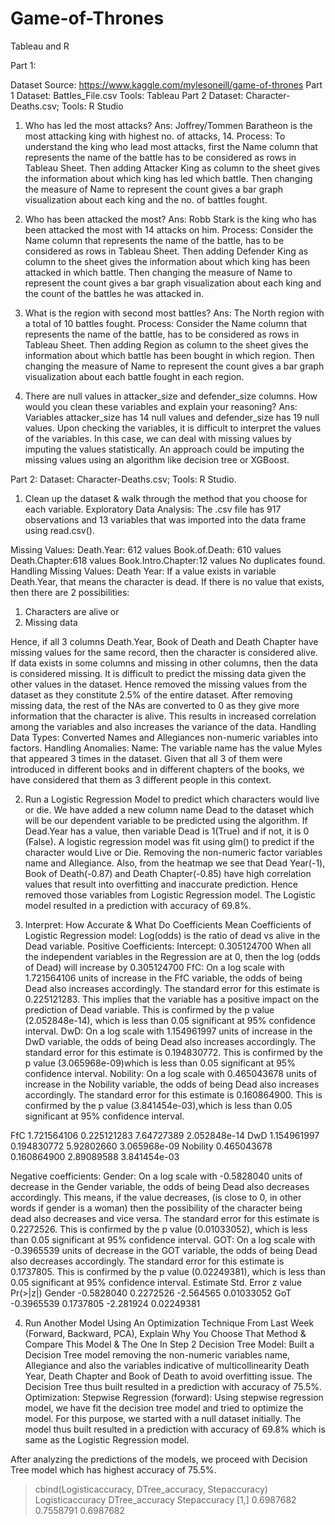 # Game-of-Thrones
Tableau and R

Part 1:

Dataset Source: https://www.kaggle.com/mylesoneill/game-of-thrones
Part 1 Dataset: Battles_File.csv		  Tools: Tableau
Part 2 Dataset: Character-Deaths.csv;        Tools: R Studio

1.	Who has led the most attacks?
Ans: Joffrey/Tommen Baratheon is the most attacking king with highest no. of attacks, 14.
Process: To understand the king who lead most attacks, first the Name column that represents the name of the battle has to be
considered as rows in Tableau Sheet. Then adding Attacker King as column to the sheet gives the information about which king has
led which battle. Then changing the measure of Name to represent the count gives a bar graph visualization about each king and
the no. of battles fought. 

2.	Who has been attacked the most?
Ans: Robb Stark is the king who has been attacked the most with 14 attacks on him.
Process: Consider the Name column that represents the name of the battle, has to be considered as rows in Tableau Sheet. Then 
adding Defender King as column to the sheet gives the information about which king has been attacked in which battle. 
Then changing the measure of Name to represent the count gives a bar graph visualization about each king and the count of the 
battles he was attacked in.

3.	What is the region with second most battles?
Ans: The North region with a total of 10 battles fought.
Process: Consider the Name column that represents the name of the battle, has to be considered as rows in Tableau Sheet. Then 
adding Region as column to the sheet gives the information about which battle has been bought in which region. Then changing the
measure of Name to represent the count gives a bar graph visualization about each battle fought in each region.

4.	There are null values in attacker_size and defender_size columns. How would you clean these variables and explain your reasoning?
Ans: Variables attacker_size has 14 null values and defender_size has 19 null values. Upon checking the variables, it is 
difficult to interpret the values of the variables. In this case, we can deal with missing values by imputing the values 
statistically. An approach could be imputing the missing values using an algorithm like decision tree or XGBoost.

Part 2:
Dataset: Character-Deaths.csv; 
Tools: R Studio.
1.	Clean up the dataset & walk through the method that you choose for each variable.
Exploratory Data Analysis: The .csv file has 917 observations and 13 variables that was imported into the data frame using 
read.csv().

Missing Values: 
Death.Year: 612 values
Book.of.Death: 610 values
Death.Chapter:618 values
Book.Intro.Chapter:12 values 
No duplicates found.
Handling Missing Values:
Death Year: If a value exists in variable Death.Year, that means the character is dead. If there is no value that exists, then
there are 2 possibilities: 
1.	Characters are alive
or
2.	Missing data 

Hence, if all 3 columns Death.Year, Book of Death and Death Chapter have missing values for the same record, then the character
is considered alive. If data exists in some columns and missing in other columns, then the data is considered missing.
It is difficult to predict the missing data given the other values in the dataset.
Hence removed the missing values from the dataset as they constitute 2.5% of the entire dataset.
After removing missing data, the rest of the NAs are converted to 0 as they give more information that the character is alive.
This results in increased correlation among the variables and also increases the variance of the data.
Handling Data Types: Converted Names and Allegiances non-numeric variables into factors.
Handling Anomalies: 
Name: The variable name has the value Myles that appeared 3 times in the dataset. Given that all 3 of them were introduced in
different books and in different chapters of the books, we have considered that them as 3 different people in this context.

2.	Run a Logistic Regression Model to predict which characters would live or die.
We have added a new column name Dead to the dataset which will be our dependent variable to be predicted using the algorithm.
If Dead.Year has a value, then variable Dead is 1(True) and if not, it is 0 (False).
A logistic regression model was fit using glm() to predict if the character would Live or Die. Removing the non-numeric factor 
variables name and Allegiance.
Also, from the heatmap we see that Dead Year(-1), Book of Death(-0.87) and Death Chapter(-0.85) have high correlation values that
result into overfitting and inaccurate prediction. Hence removed those variables from Logistic Regression model.
The Logistic model resulted in a prediction with accuracy of 69.8%.

3.	Interpret: How Accurate & What Do Coefficients Mean
Coefficients of Logistic Regression model: 
Log(odds) is the ratio of dead vs alive in the Dead variable.
Positive Coefficients:
Intercept: 0.305124700
When all the independent variables in the Regression are at 0, then the log (odds of Dead) will increase by 0.305124700
FfC: On a log scale with 1.721564106 units of increase in the FfC variable, the odds of being Dead also increases accordingly.
The standard error for this estimate is 0.225121283. This implies that the variable has a positive impact on the prediction of 
Dead variable. This is confirmed by the p value (2.052848e-14), which is less than 0.05 significant at 95% confidence interval.
DwD: On a log scale with 1.154961997 units of increase in the DwD variable, the odds of being Dead also increases accordingly.
The standard error for this estimate is 0.194830772. This is confirmed by the p value (3.065968e-09)which is less than 0.05
significant at 95% confidence interval.
Nobility: On a log scale with 0.465043678 units of increase in the Nobility variable, the odds of being Dead also increases 
accordingly. The standard error for this estimate is 0.160864900. This is confirmed by the p value (3.841454e-03),which is less
than 0.05 significant at 95% confidence interval.

FfC                1.721564106 0.225121283 7.64727389 2.052848e-14
DwD                1.154961997 0.194830772 5.92802660 3.065968e-09
Nobility           0.465043678 0.160864900 2.89089588 3.841454e-03

Negative coefficients:
Gender: On a log scale with -0.5828040 units of decrease in the Gender variable, the odds of being Dead also decreases accordingly.
This means, if the value decreases, (is close to 0, in other words if gender is a woman) then the possibility of the character 
being dead also decreases and vice versa. The standard error for this estimate is 0.2272526. This is confirmed by the p value
(0.01033052), which is less than 0.05 significant at 95% confidence interval.
GOT: On a log scale with -0.3965539 units of decrease in the GOT variable, the odds of being Dead also decreases accordingly. The standard error for this estimate is 0.1737805. This is confirmed by the p value (0.02249381), which is less than 0.05 significant at 95% confidence interval.
         Estimate Std. Error   z value   Pr(>|z|)
Gender -0.5828040  0.2272526 -2.564565 0.01033052
GoT    -0.3965539  0.1737805 -2.281924 0.02249381



4.	Run Another Model Using An Optimization Technique From Last Week (Forward, Backward, PCA), Explain Why You Choose That 
Method & Compare This Model & The One In Step 2
Decision Tree Model:
Built a Decision Tree model removing the non-numeric variables name, Allegiance and also the variables indicative of multicollinearity
Death Year, Death Chapter and Book of Death to avoid overfitting issue.
The Decision Tree thus built resulted in a prediction with accuracy of 75.5%.
Optimization:
Stepwise Regression (forward):
Using stepwise regression model, we have fit the decision tree model and tried to optimize the model. For this purpose, we 
started with a null dataset initially. The model thus built resulted in a prediction with accuracy of 69.8% which is same as 
the Logistic Regression model.

After analyzing the predictions of the models, we proceed with Decision Tree model which has highest accuracy of 75.5%.

> cbind(Logisticaccuracy, DTree_accuracy, Stepaccuracy)
     Logisticaccuracy DTree_accuracy Stepaccuracy
[1,]        0.6987682      0.7558791    0.6987682




